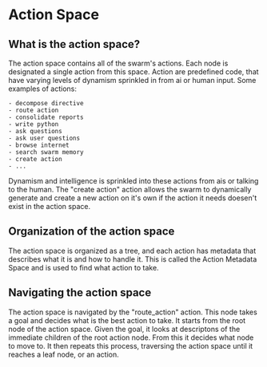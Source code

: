 # Action Space
## What is the action space?
The action space contains all of the swarm's actions. Each node is designated a single action from this space. Action are predefined code, that have varying levels of dynamism sprinkled in from ai or human input. Some examples of actions:

    - decompose directive
    - route action
    - consolidate reports
    - write python
    - ask questions
    - ask user questions
    - browse internet
    - search swarm memory
    - create action
    - ...

Dynamism and intelligence is sprinkled into these actions from ais or talking to the human. The "create action" action allows the swarm to dynamically generate and create a new action on it's own if the action it needs doesen't exist in the action space. 

## Organization of the action space
The action space is organized as a tree, and each action has metadata that describes what it is and how to handle it. This is called the Action Metadata Space and is used to find what action to take.

## Navigating the action space
The action space is navigated by the "route_action" action. This node takes a goal and decides what is the best action to take. It starts from the root node of the action space. Given the goal, it looks at descriptons of the immediate children of the root action node. From this it decides what node to move to. It then repeats this process, traversing the action space until it reaches a leaf node, or an action.
